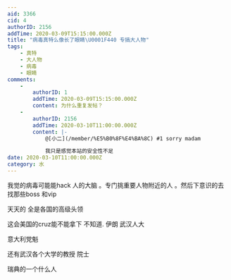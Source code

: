 ```yaml
---
aid: 3366
cid: 4
authorID: 2156
addTime: 2020-03-09T15:15:00.000Z
title: "病毒真特么像长了眼睛\U0001F440 专搞大人物"
tags:
    - 真特
    - 大人物
    - 病毒
    - 眼睛
comments:
    -
        authorID: 1
        addTime: 2020-03-09T15:15:00.000Z
        content: 为什么重复发帖？
    -
        authorID: 2156
        addTime: 2020-03-10T11:00:00.000Z
        content: |-
            @[小二](/member/%E5%B0%8F%E4%BA%8C) #1 sorry madam

            我只是感觉本站的安全性不足
date: 2020-03-10T11:00:00.000Z
category: 水
---
```


我觉的病毒可能能hack 人的大脑 。专门挑重要人物附近的人 。然后下意识的去找那些boss 和vip

天天的 全是各国的高级头领

这会美国的cruz能不能拿下 不知道. 伊朗 武汉人大

意大利党魁

还有武汉各个大学的教授 院士

瑞典的一个什么人
